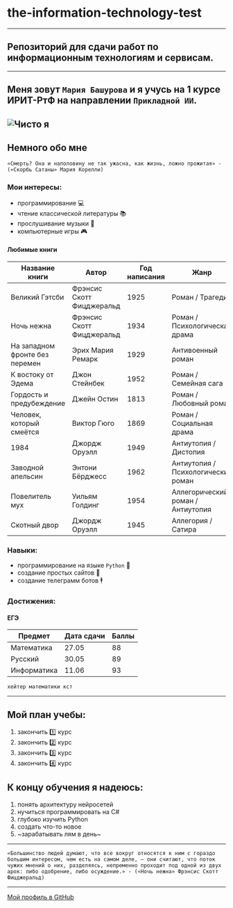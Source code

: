 # the-information-technology-test
---
## Репозиторий для сдачи работ по информационным технологиям и сервисам.
---
## Меня зовут `Мария Башурова` и я учусь на 1 курсе ИРИТ-РтФ на направлении `Прикладной ИИ`.
![Чисто я](https://i.pinimg.com/1200x/3b/85/ed/3b85ed3ca02fb23b393312a822936293.jpg)
---
## Немного обо мне
```
«Смерть? Она и наполовину не так ужасна, как жизнь, ложно прожитая» - («Скорбь Сатаны» Мария Корелли)
```
### Мои интересы:
- программирование 💻 
- чтение классической литературы 📚
- прослушивание музыки 🎵
- компьютерные игры 🎮
#### Любимые книги
| Название книги              | Автор                  | Год написания | Жанр                     |
|-----------------------------|------------------------|---------------|--------------------------|
| Великий Гэтсби              | Фрэнсис Скотт Фицджеральд | 1925          | Роман / Трагедия         |
| Ночь нежна                  | Фрэнсис Скотт Фицджеральд | 1934          | Роман / Психологическая драма |
| На западном фронте без перемен | Эрих Мария Ремарк      | 1929          | Антивоенный роман        |
| К востоку от Эдема          | Джон Стейнбек          | 1952          | Роман / Семейная сага    |
| Гордость и предубеждение    | Джейн Остин            | 1813          | Роман / Любовный роман   |
| Человек, который смеётся    | Виктор Гюго            | 1869          | Роман / Социальная драма |
| 1984                        | Джордж Оруэлл          | 1949          | Антиутопия / Дистопия    |
| Заводной апельсин           | Энтони Бёрджесс        | 1962          | Антиутопия / Психологический роман |
| Повелитель мух              | Уильям Голдинг         | 1954          | Аллегорический роман / Антиутопия |
| Скотный двор                | Джордж Оруэлл          | 1945          | Аллегория / Сатира       |
### Навыки:
- программирование на языке `Python` 🐍
- создание простых сайтов 📝
- создание телеграмм ботов 🕴
### Достижения:
#### ЕГЭ
| Предмет    | Дата сдачи | Баллы  |
|------------|------------|--------|
| Математика | 27.05      | 88     |
| Русский    | 30.05      | 89     |
| Информатика| 11.06      | 93     |
```
хейтер математики кст
```
---
## Мой план учебы:
1. закончить 1️⃣ курс 
2. закончить 2️⃣ курс
3. закончить 3️⃣ курс
4. закончить 4️⃣ кур️с

## К концу обучения я надеюсь:
1. понять архитектуру нейросетей
2. нучиться программировать на C#
3. глубоко изучить Python
4. создать что-то новое
5. ~зарабатывать лям в день~
---
```
«Большинство людей думают, что все вокруг относятся к ним с гораздо большим интересом, чем есть на самом деле, — они считают, что поток чужих мнений о них, разделяясь, непременно проходит под одной из двух арок: либо одобрение, либо осуждение.» - («Ночь нежна» Фрэнсис Скотт Фицджеральд)
```
---
[Мой профиль в GitHub](https://github.com/lelooouch)

